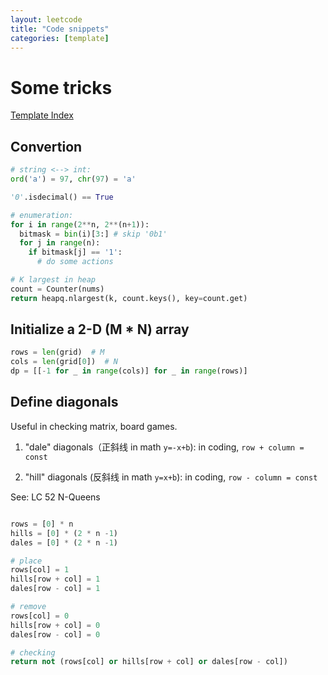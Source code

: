 ```yaml
---
layout: leetcode
title: "Code snippets"
categories: [template]
---
```


# Some tricks

[Template Index](./template_list)

## Convertion

```python
# string <--> int: 
ord('a') = 97, chr(97) = 'a'

'0'.isdecimal() == True

# enumeration:
for i in range(2**n, 2**(n+1)):
  bitmask = bin(i)[3:] # skip '0b1'
  for j in range(n):
    if bitmask[j] == '1':
      # do some actions

# K largest in heap
count = Counter(nums)
return heapq.nlargest(k, count.keys(), key=count.get)
```

## Initialize a 2-D (M * N) array

```python
rows = len(grid)  # M
cols = len(grid[0])  # N
dp = [[-1 for _ in range(cols)] for _ in range(rows)]
```

## Define diagonals

Useful in checking matrix, board games.

1. "dale" diagonals（正斜线 in math `y=-x+b`): in coding, `row + column = const`

2. "hill" diagonals (反斜线 in math `y=x+b`): in coding, `row - column = const`

See: LC 52 N-Queens

```python

rows = [0] * n
hills = [0] * (2 * n -1)
dales = [0] * (2 * n -1)

# place
rows[col] = 1
hills[row + col] = 1
dales[row - col] = 1

# remove
rows[col] = 0
hills[row + col] = 0
dales[row - col] = 0

# checking
return not (rows[col] or hills[row + col] or dales[row - col])
```
